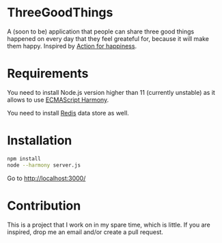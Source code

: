 # ThreeGoodThings


A (soon to be) application that people can share three good things happened on every day that they feel greateful for, because it will make them happy. Inspired by [Action for happiness](http://www.actionforhappiness.org/take-action/find-three-good-things-each-day).

# Requirements

You need to install Node.js version higher than 11 (currently unstable) as it allows to use [ECMAScript Harmony](http://en.wikipedia.org/wiki/ECMAScript#ECMAScript_Harmony_.286th_Edition.29).

You need to install [Redis](http://redis.io/) data store as well.

# Installation

``` bash
npm install
node --harmony server.js
```

Go to [http://localhost:3000/](http://localhost:3000/)

# Contribution

This is a project that I work on in my spare time, which is little. If you are inspired, drop me an email and/or create a pull request.
